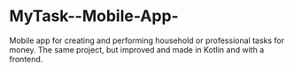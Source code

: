 # MyTask--Mobile-App-

Mobile app for creating and performing household or professional tasks for money. The same project, but improved and made in Kotlin and with a frontend.
